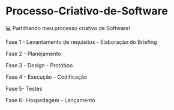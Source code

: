 # Processo-Criativo-de-Software


💻 Partilhando meu processo criativo de Software!

Fase 1 - Levantamento de requisitos - Elaboração do Briefing

Fase 2 - Planejamento

Fase 3 - Design - Protótipo

Fase 4 - Execução - Codificação

Fase 5- Testes

Fase 6- Hospedagem - Lançamento
